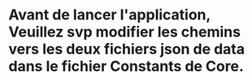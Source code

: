# Avant de lancer l'application, Veuillez svp modifier les chemins vers les deux fichiers json de data dans le fichier Constants de Core.
